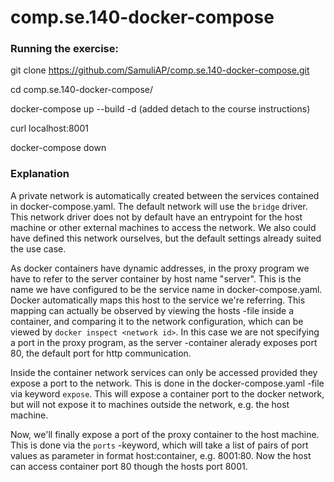 # comp.se.140-docker-compose

### Running the exercise:
git clone https://github.com/SamuliAP/comp.se.140-docker-compose.git

cd comp.se.140-docker-compose/

docker-compose up --build -d (added detach to the course instructions)

curl localhost:8001

docker-compose down

### Explanation
A private network is automatically created between the services contained in docker-compose.yaml. The default network will use the `bridge` driver. This network driver does not by default have an entrypoint for the host machine or other external machines to access the network. We also could have defined this network ourselves, but the default settings already suited the use case.

As docker containers have dynamic addresses, in the proxy program we have to refer to the server container by host name "server". This is the name we have configured to be the service name in docker-compose.yaml. Docker automatically maps this host to the service we're referring. This mapping can actually be observed by viewing the hosts -file inside a container, and comparing it to the network configuration, which can be viewed by `docker inspect <network id>`. In this case we are not specifying a port in the proxy program, as the server -container alerady exposes port 80, the default port for http communication.

Inside the container network services can only be accessed provided they expose a port to the network. This is done in the docker-compose.yaml -file via keyword `expose`. This will expose a container port to the docker network, but will not expose it to machines outside the network, e.g. the host machine.

Now, we'll finally expose a port of the proxy container to the host machine. This is done via the `ports` -keyword, which will take a list of pairs of port values as parameter in format host:container, e.g. 8001:80. Now the host can access container port 80 though the hosts port 8001. 
